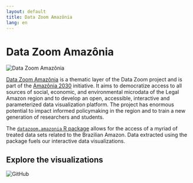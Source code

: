 ```yaml
---
layout: default
title: Data Zoom Amazônia
lang: en
---
```


# Data Zoom Amazônia

<img src="{{ site.baseurl }}/assets/img/hex_dzam.png" alt="Data Zoom Amazônia" class="logo-item">

[Data Zoom Amazônia](https://datazoom.com.br/amazonia/en/) is a thematic layer of the Data Zoom project and is part of the [Amazônia 2030](https://amazonia2030.org.br/o-projeto/) initiative. It aims to democratize access to all sources of social, economic, and environmental microdata of the Legal Amazon region and to develop an open, accessible, interactive and parameterized data visualization platform. The project has enormous potential to impact informed policymaking in the region and to train a new generation of researchers and students.

The [`datazoom.amazonia` R package](https://github.com/datazoompuc/datazoom.amazonia) allows for the access of a myriad of treated data sets related to the Brazilian Amazon. Data extracted using the package fuels our interactive data visualizations.

<div class="logo-container-small" style="position: relative;">
    <h2> Explore the visualizations </h2>
    <img src="{{ site.baseurl }}/assets/img/banner_dzam.png" alt="GitHub" style="max-height: 100px;">
    <a href="https://datazoom.com.br/amazonia/en/viz/" style="position: absolute; top: 0; left: 0; width: 100%; height: 100%; z-index: 1;" target="_blank"></a>
</div>
